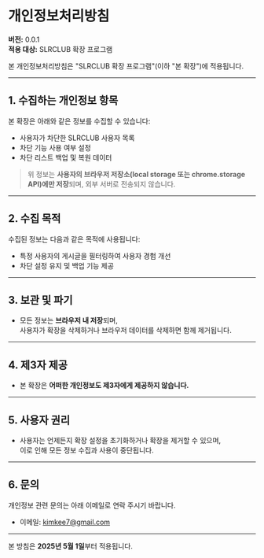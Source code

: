 # 개인정보처리방침

**버전:** 0.0.1  
**적용 대상:** SLRCLUB 확장 프로그램

본 개인정보처리방침은 "SLRCLUB 확장 프로그램"(이하 "본 확장")에 적용됩니다.

---

## 1. 수집하는 개인정보 항목

본 확장은 아래와 같은 정보를 수집할 수 있습니다:

- 사용자가 차단한 SLRCLUB 사용자 목록  
- 차단 기능 사용 여부 설정  
- 차단 리스트 백업 및 복원 데이터

> 위 정보는 **사용자의 브라우저 저장소(local storage 또는 chrome.storage API)에만 저장**되며, 외부 서버로 전송되지 않습니다.

---

## 2. 수집 목적

수집된 정보는 다음과 같은 목적에 사용됩니다:

- 특정 사용자의 게시글을 필터링하여 사용자 경험 개선  
- 차단 설정 유지 및 백업 기능 제공

---

## 3. 보관 및 파기

- 모든 정보는 **브라우저 내 저장**되며,  
  사용자가 확장을 삭제하거나 브라우저 데이터를 삭제하면 함께 제거됩니다.

---

## 4. 제3자 제공

- 본 확장은 **어떠한 개인정보도 제3자에게 제공하지 않습니다.**

---

## 5. 사용자 권리

- 사용자는 언제든지 확장 설정을 초기화하거나 확장을 제거할 수 있으며,  
  이로 인해 모든 정보 수집과 사용이 중단됩니다.

---

## 6. 문의

개인정보 관련 문의는 아래 이메일로 연락 주시기 바랍니다.

- 이메일: kimkee7@gmail.com

---

본 방침은 **2025년 5월 1일**부터 적용됩니다.
